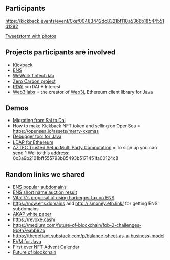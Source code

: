 
## Participants

https://kickback.events/event/0xef00483442dc8321bf110a5366b18544551d1292

[Tweetstorm with photos](https://twitter.com/makoto_inoue/status/1196936450408943616)

## Projects participants are involved

- [Kickback](http://kickback.events/)
- [ENS](http://ens.domains/)
- [WeWork fintech lab](https://www.wework.com/en-GB/labs/fintechlabs/)
- [Zero Carbon project](https://www.zerocarbonproject.com)
- [RDAI](https://rdai.money) := rDAI + Interest
- [Web3 labs](https://www.web3labs.com) = the creator of [Web3j](https://github.com/web3j/web3j), Ethereum client library for Java

## Demos

- [Migrating from Sai to Dai](https://migrate.makerdao.com/migration/dai/)
- How to make Kickback NFT token and selling on OpenSea = https://opensea.io/assets/merry-xxsmas
- [Debugger tool for Java](https://github.com/web3j/web3j-unit)
- [LDAP for Ethereum](https://github.com/cfelde/AKAP)
- [AZTEC Trusted Setup Multi Party Computation](https://ignition.aztecprotocol.com) = To sign up you can send 1 Wei to this address: 0x3a9b2101bff555793b85493b5171451fa00124c8

## Random links we shared

- [ENS popular subdomains](https://medium.com/the-ethereum-name-service/ens-domain-rankings-the-most-subdomains-3b4fc8afe35b)
- [ENS short name auction result](https://medium.com/the-ethereum-name-service/the-most-popular-eth-names-in-the-ens-short-name-auction-final-5d3466dd8837)
- [Vitalik's proposal of using harberger tax on ENS](https://discuss.ens.domains/t/highlight-robin-hansons-more-owner-forgiving-modified-harberger-tax/1071)
- https://now.ens.domains and http://ismoney.eth.link/ for getting ENS subdomains
- [AKAP white paper](https://github.com/cfelde/AKAP/blob/master/WHITEPAPER.md)
- https://revoke.cash/
- https://medium.com/future-of-blockchain/fob-2-challenges-9b9a7eabb62b
- https://thedefiant.substack.com/p/balance-sheet-as-a-business-model
- [EVM for Java](https://github.com/web3j/evm)
- [First ever NFT Advent Calendar](https://medium.com/mintbase/first-ever-nft-advent-calendar-bfe5732734c7)
- [Future of blockchain ](https://www.futureofblockchain.co.uk)

